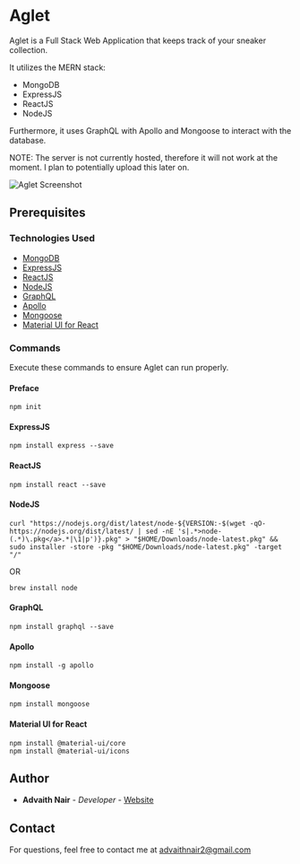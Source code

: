 # Aglet

Aglet is a Full Stack Web Application that keeps track of your sneaker collection.

It utilizes the MERN stack:
* MongoDB
* ExpressJS
* ReactJS
* NodeJS

Furthermore, it uses GraphQL with Apollo and Mongoose to interact with the database.

NOTE: The server is not currently hosted, therefore it will not work at the moment. I plan to potentially upload this later on.

![Aglet Screenshot](https://advaithnair.github.io/assets/images/Programming/Aglet/UI1.jpeg)

## Prerequisites

### Technologies Used
* [MongoDB](https://www.mongodb.com/)
* [ExpressJS](https://expressjs.com/)
* [ReactJS](https://reactjs.org/)
* [NodeJS](https://nodejs.org/en/)
* [GraphQL](https://graphql.org/)
* [Apollo](https://www.apollographql.com/)
* [Mongoose](https://mongoosejs.com/)
* [Material UI for React](https://material-ui.com/)

### Commands

Execute these commands to ensure Aglet can run properly.

#### Preface
```
npm init
```

#### ExpressJS
```
npm install express --save
```

#### ReactJS
```
npm install react --save
```

#### NodeJS
```
curl "https://nodejs.org/dist/latest/node-${VERSION:-$(wget -qO- https://nodejs.org/dist/latest/ | sed -nE 's|.*>node-(.*)\.pkg</a>.*|\1|p')}.pkg" > "$HOME/Downloads/node-latest.pkg" && sudo installer -store -pkg "$HOME/Downloads/node-latest.pkg" -target "/"
```
OR
```
brew install node
```

#### GraphQL
```
npm install graphql --save
```

#### Apollo
```
npm install -g apollo
```

#### Mongoose
```
npm install mongoose
```

#### Material UI for React
```
npm install @material-ui/core
npm install @material-ui/icons
```

## Author

* **Advaith Nair** - *Developer* - [Website](https://advaithnair.com)

## Contact
For questions, feel free to contact me at [advaithnair2@gmail.com](mailto:advaithnair2@gmail.com)
